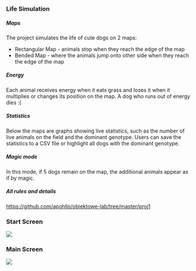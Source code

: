 ### Life Simulation

##### Maps

The project simulates the life of cute dogs on 2 maps:

- Rectangular Map - animals stop when they reach the edge of the map
- Bended Map - where the animals jump onto other side when they reach the edge of the map

##### Energy

Each animal receives energy when it eats grass and loses it when it multiplies or changes its position on the map. A dog who runs out of energy dies :(

##### Statistics

Below the maps are graphs showing live statistics, such as the number of live animals on the field and the dominant genotype. Users can save the statistics to a CSV file or highlight all dogs with the dominant genotype.

##### Magic mode

In this mode, if 5 dogs remain on the map, the additional animals appear as if by magic.

##### All rules and details

https://github.com/apohllo/obiektowe-lab/tree/master/proj1

### Start Screen

<img src="main/resources/start_screen.gif" />

### Main Screen

<img src="main/resources/life_screen.gif" />
